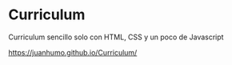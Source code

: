 # Curriculum
Curriculum sencillo solo con HTML, CSS y un poco de Javascript

https://juanhumo.github.io/Curriculum/
